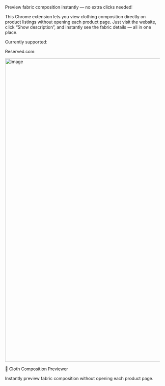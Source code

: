 Preview fabric composition instantly — no extra clicks needed!

This Chrome extension lets you view clothing composition directly on product listings without opening each product page.
Just visit the website, click “Show description”, and instantly see the fabric details — all in one place.

Currently supported:

Reserved.com

<img width="2038" height="985" alt="image" src="https://github.com/user-attachments/assets/74f2066a-a142-4bc1-acbe-577768daed44" />

🧵 Cloth Composition Previewer

Instantly preview fabric composition without opening each product page.
